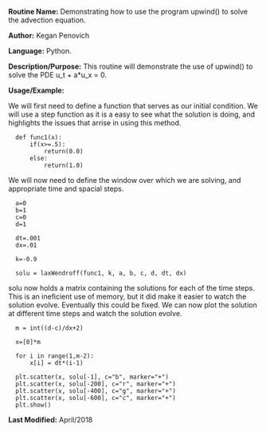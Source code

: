 **Routine Name:**           Demonstrating how to use the program upwind() to solve the advection equation.

**Author:** Kegan Penovich

**Language:** Python.

**Description/Purpose:** This routine will demonstrate the use of upwind() to solve the PDE u_t + a*u_x = 0.


**Usage/Example:**

We will first need to define a function that serves as our initial condition. We will use a step function as it is a easy to see what the solution is doing, and highlights the issues that arrise in using this method. 

      def func1(x):
          if(x>=.5):
              return(0.0)
          else:
              return(1.0)

We will now need to define the window over which we are solving, and appropriate time and spacial steps.  

      a=0
      b=1
      c=0
      d=1

      dt=.001
      dx=.01

      k=-0.9

      solu = laxWendroff(func1, k, a, b, c, d, dt, dx)
      
solu now holds a matrix containing the solutions for each of the time steps. This is an ineficient use of memory, but it did make it easier to watch the solution evolve. Eventually this could be fixed. We can now plot the solution at different time steps and watch the solution evolve.

      m = int((d-c)/dx+2)

      x=[0]*m

      for i in range(1,m-2):
          x[i] = dt*(i-1)

      plt.scatter(x, solu[-1], c="b", marker="+")
      plt.scatter(x, solu[-200], c="r", marker="+")
      plt.scatter(x, solu[-400], c="g", marker="+")
      plt.scatter(x, solu[-600], c="c", marker="+")
      plt.show()

**Last Modified:** April/2018
